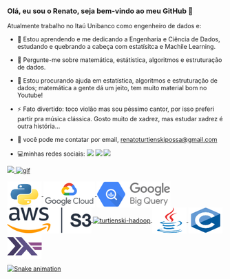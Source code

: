 ### Olá, eu sou o Renato, seja bem-vindo ao meu GitHub 👋

Atualmente trabalho no Itaú Unibanco como engenheiro de dados e:

- 🌱 Estou aprendendo e me dedicando a Engenharia e Ciência de Dados, estudando e quebrando a cabeça com estatísitca e Machile Learning.

- 💬 Pergunte-me sobre matemática, estátistica, algoritmos e estruturação de dados.

- 🤔 Estou procurando ajuda em estatística, algoritmos e estruturação de dados; matemática a gente dá um jeito, tem muito material bom no Youtube! 

- ⚡ Fato divertido: toco violão mas sou péssimo cantor, por isso preferi partir pra música clássica. Gosto muito de xadrez, mas estudar xadrez é outra história...  

- :email: você pode me contatar por email, renatoturtienskipossa@gmail.com

- 💻minhas redes sociais: <a href="https://www.linkedin.com/in/renato-turtienski-possa-0599b051/" target="_blank"> <img height="30" widht="40" src="https://cdn-icons-png.flaticon.com/512/174/174857.png" target="_blank"></a> <a href="https://api.whatsapp.com/send?phone=5511981044550&text=Ol%C3%A1%20Renato,%20como%20voc%C3%AA%20est%C3%A1?%0ATe%20encontrei%20pelo%20GitHub.%20%22Bora%20trocar%20uma%20ideia%22?%20%E2%98%BA%EF%B8%8F%0A" target="_blank"><img height="30" widht="40" src="https://image.flaticon.com/icons/png/512/174/174879.png" target="_blank"></a> <a href="https://instagram.com/renato_turtienski" target="_blank"><img height="30" widht="40"  src="https://image.flaticon.com/icons/png/512/174/174855.png" target="_blank"></a> 


<div>
  <a href="https://github.com/Turtienski">
  <img height="180em" src="https://github-readme-stats.vercel.app/api?username=Turtienski&show_icons=true&theme=dracula&include_all_commits=truecount_private=true"/>
  <img  height="180em" alt="gif" src="https://media1.giphy.com/media/yxO8bvm9KKSpGPCBM8/giphy.gif?cid=ecf05e47lzpwuijntmt22n5q11lqc3jhz8f216cgzdnodr5c&rid=giphy.gif&ct=g">
</div>
   <div style="display: inline_block"><br>
  <img align="center" alt="turtienski-py" height="60" width="80" src="https://raw.githubusercontent.com/devicons/devicon/master/icons/python/python-original.svg">
  <img align="center" alt="turtienski-gcp" height="60" src="https://raw.githubusercontent.com/Turtienski/Turtienski/master/.github/workflows/google_cloud_logo_icon_170066.svg">
  <img align="center" alt="turtienski-bq" height="60"  src="https://raw.githubusercontent.com/Turtienski/Turtienski/master/.github/workflows/bigquery.svg">
  <img align="center" alt="turtienski-aws" height="60" src="https://raw.githubusercontent.com/Turtienski/Turtienski/master/.github/workflows/cdnlogo_amazon-s3.svg">
  <img align="center" alt="turtienski-hadoop" height="60" src="https://upload.wikimedia.org/wikipedia/commons/thumb/0/0e/Hadoop_logo.svg/1920px-Hadoop_logo.svg.png">
  <img align="center" alt="turtienski-java" height="60" width="80" src="https://raw.githubusercontent.com/devicons/devicon/master/icons/java/java-original.svg">
  <img align="center" alt="turtienski-c" height="60" width="80" src="https://raw.githubusercontent.com/devicons/devicon/master/icons/c/c-original.svg">
  <img align="center" alt="turtienski-Haskell" height="60" width="80" src="https://raw.githubusercontent.com/devicons/devicon/master/icons/haskell/haskell-original.svg">

  

<!--
**Turtienski/Turtienski** is a ✨ _special_ ✨ repository because its `README.md` (this file) appears on your GitHub profile.

Here are some ideas to get you started:

- 🔭 Atualmente trabalho no Itaú-Unibanco, com geração, manutenção e análise de indicadores operacionais.  
- 🌱 Estou aprendendo e me dedicando a Ciência de Dados, estudando e quebrando a cabeça com estatísitca e Machile Learning.
- 💬 Pergunte-me sobre matemática, estátistica, algoritmos e estruturação de dados.
- 🤔 Estou procurando ajuda em estatística, algoritmos e estruturação de dados, matemática a gente dá um jeito, tem muito material bom no Youtube! 
- ⚡ Fato divertido: toco violão mas sou péssimo cantor, por isso preferi partir pra música clássica. 
- :email: você pode me contatar por email por renatoturtienskipossa@gmail.com
-->

![Snake animation](https://github.com/ThaisDeveloper/ThaisDeveloper/blob/output/github-contribution-grid-snake.svg)
